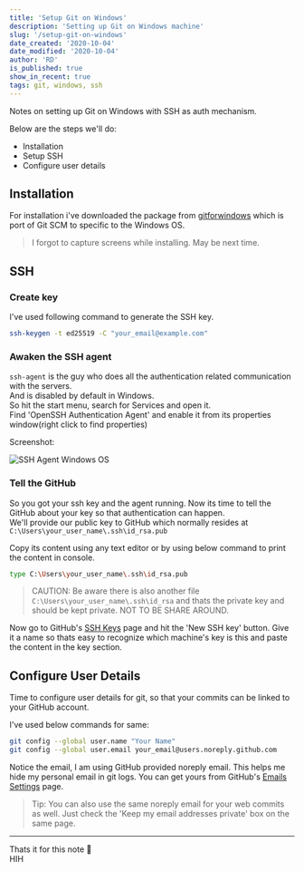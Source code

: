 ```yaml
---
title: 'Setup Git on Windows'
description: 'Setting up Git on Windows machine'
slug: '/setup-git-on-windows'
date_created: '2020-10-04'
date_modified: '2020-10-04'
author: 'RD'
is_published: true
show_in_recent: true
tags: git, windows, ssh
---
```


Notes on setting up Git on Windows with SSH as auth mechanism.  

Below are the steps we'll do:  

- Installation
- Setup SSH
- Configure user details

## Installation
For installation i've downloaded the package from [gitforwindows](https://gitforwindows.org/) which is port of Git SCM to specific to the Windows OS.  

> I forgot to capture screens while installing. May be next time.

## SSH

### Create key

I've used following command to generate the SSH key.  

```sh
ssh-keygen -t ed25519 -C "your_email@example.com"
```

### Awaken the SSH agent

`ssh-agent` is the guy who does all the authentication related communication with the servers.  
And is disabled by default in Windows.  
So hit the start menu, search for Services and open it.  
Find 'OpenSSH Authentication Agent' and enable it from its properties window(right click to find properties)  

Screenshot:

![SSH Agent Windows OS](/images/enable-ssh-service.png)

### Tell the GitHub
So you got your ssh key and the agent running. Now its time to tell the GitHub about your key so that authentication can happen.  
We'll provide our public key to GitHub which normally resides at `C:\Users\your_user_name\.ssh\id_rsa.pub`  

Copy its content using any text editor or by using below command to print the content in console.  
```sh
type C:\Users\your_user_name\.ssh\id_rsa.pub
```
> CAUTION: Be aware there is also another file `C:\Users\your_user_name\.ssh\id_rsa` and thats the private key and should be kept private. NOT TO BE SHARE AROUND.  

Now go to GitHub's [SSH Keys](https://github.com/settings/keys) page and hit the 'New SSH key' button. Give it a name so thats easy to recognize which machine's key is this and paste the content in the key section.  

## Configure User Details

Time to configure user details for git, so that your commits can be linked to your GitHub account.  

I've used below commands for same:  

```sh
git config --global user.name "Your Name"
git config --global user.email your_email@users.noreply.github.com
```

Notice the email, I am using GitHub provided noreply email. This helps me hide my personal email in git logs. You can get yours from GitHub's [Emails Settings](https://github.com/settings/emails) page.  

> Tip: You can also use the same noreply email for your web commits as well. Just check the 'Keep my email addresses private' box on the same page.

---

Thats it for this note 👋  
HIH
